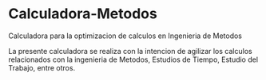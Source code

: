 # Calculadora-Metodos
Calculadora para la optimizacion de calculos en Ingenieria de Metodos

La presente calculadora se realiza con la intencion de agilizar los calculos relacionados con la ingenieria de Metodos, Estudios de Tiempo, Estudio del Trabajo, entre otros.
